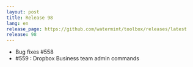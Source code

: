 ```yaml
---
layout: post
title: Release 98
lang: en
release_page: https://github.com/watermint/toolbox/releases/latest
release: 98
---
```


* Bug fixes #558
* #559 : Dropbox Business team admin commands

